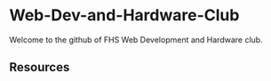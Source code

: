 # Web-Dev-and-Hardware-Club
Welcome to the github of FHS Web Development and Hardware club. 

<h2>Resources</h2> 
